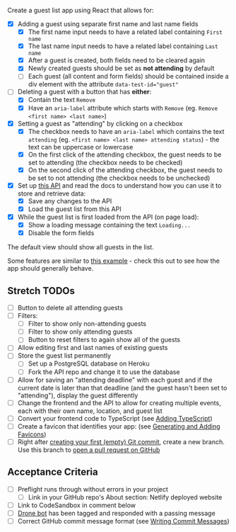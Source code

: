 Create a guest list app using React that allows for:

- [x] Adding a guest using separate first name and last name fields
  - [x] The first name input needs to have a related label containing `First name`
  - [x] The last name input needs to have a related label containing `Last name`
  - [x] After a guest is created, both fields need to be cleared again
  - [x] Newly created guests should be set as **not attending** by default
  - [ ] Each guest (all content and form fields) should be contained inside a div element with the attribute `data-test-id="guest"`
- [ ] Deleting a guest with a button that has **either**:
  - [x] Contain the text `Remove`
  - [x] Have an `aria-label` attribute which starts with `Remove` (eg. `Remove <first name> <last name>`)
- [x] Setting a guest as "attending" by clicking on a checkbox
  - [x] The checkbox needs to have an `aria-label` which contains the text `attending` (eg. `<first name> <last name> attending status`) - the text can be uppercase or lowercase
  - [x] On the first click of the attending checkbox, the guest needs to be set to attending (the checkbox needs to be checked)
  - [x] On the second click of the attending checkbox, the guest needs to be set to not attending (the checkbox needs to be unchecked)
- [x] Set up [this API](https://github.com/upleveled/express-guest-list-api-memory-data-store) and read the docs to understand how you can use it to store and retrieve data:
  - [x] Save any changes to the API
  - [x] Load the guest list from this API
- [x] While the guest list is first loaded from the API (on page load):
  - [x] Show a loading message containing the text `Loading...`
  - [x] Disable the form fields

The default view should show all guests in the list.

Some features are similar to [this example](https://todomvc.com/examples/react/#/) - check this out to see how the app should generally behave.

## Stretch TODOs

- [ ] Button to delete all attending guests
- [ ] Filters:
  - [ ] Filter to show only non-attending guests
  - [ ] Filter to show only attending guests
  - [ ] Button to reset filters to again show all of the guests
- [ ] Allow editing first and last names of existing guests
- [ ] Store the guest list permanently
  - [ ] Set up a PostgreSQL database on Heroku
  - [ ] Fork the API repo and change it to use the database
- [ ] Allow for saving an "attending deadline" with each guest and if the current date is later than that deadline (and the guest hasn't been set to "attending"), display the guest differently
- [ ] Change the frontend and the API to allow for creating multiple events, each with their own name, location, and guest list
- [ ] Convert your frontend code to TypeScript (see [Adding TypeScript](https://create-react-app.dev/docs/adding-typescript/))
- [ ] Create a favicon that identifies your app: (see [Generating and Adding Favicons](https://learn.upleveled.io/courses/btcmp-l-webfs-gen-0/modules/cheatsheet-design-ux/#generating-and-adding-favicons))
- [ ] Right after [creating your first (empty) Git commit](https://learn.upleveled.io/courses/btcmp-l-webfs-gen-0/modules/cheatsheet-command-line/#4-create-and-push-an-initial-commit), create a new branch. Use this branch to [open a pull request on GitHub](https://learn.upleveled.io/courses/btcmp-l-webfs-gen-0/modules/cheatsheet-git-github/#opening-pull-requests)

## Acceptance Criteria

- [ ] Preflight runs through without errors in your project
  - [ ] Link in your GitHub repo's About section: Netlify deployed website
- [ ] Link to CodeSandbox in comment below
- [ ] [Drone bot](https://learn.upleveled.io/courses/btcmp-l-webfs-gen-0/modules/cheatsheet-tasks/#upleveled-drone) has been tagged and responded with a passing message
- [ ] Correct GitHub commit message format (see [Writing Commit Messages](https://learn.upleveled.io/courses/btcmp-l-webfs-gen-0/modules/cheatsheet-git-github/#writing-commit-messages))
